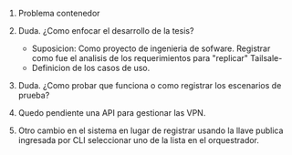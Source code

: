 1. Problema contenedor
2. Duda. ¿Como enfocar el desarrollo de la tesis?
    - Suposicion: Como proyecto de ingenieria de sofware. Registrar como fue el analisis de los requerimientos para "replicar" Tailsale-
    - Definicion de los casos de uso.
3. Duda. ¿Como probar que funciona o como registrar los escenarios de prueba?

4. Quedo pendiente una API para gestionar las VPN. 

5. Otro cambio en el sistema en lugar de registrar usando la llave publica ingresada por CLI seleccionar uno de la lista en el orquestrador.